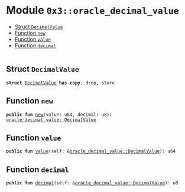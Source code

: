 
<a name="0x3_oracle_decimal_value"></a>

# Module `0x3::oracle_decimal_value`



-  [Struct `DecimalValue`](#0x3_oracle_decimal_value_DecimalValue)
-  [Function `new`](#0x3_oracle_decimal_value_new)
-  [Function `value`](#0x3_oracle_decimal_value_value)
-  [Function `decimal`](#0x3_oracle_decimal_value_decimal)


<pre><code></code></pre>



<a name="0x3_oracle_decimal_value_DecimalValue"></a>

## Struct `DecimalValue`



<pre><code><b>struct</b> <a href="oracle_decimal_value.md#0x3_oracle_decimal_value_DecimalValue">DecimalValue</a> <b>has</b> <b>copy</b>, drop, store
</code></pre>



<a name="0x3_oracle_decimal_value_new"></a>

## Function `new`



<pre><code><b>public</b> <b>fun</b> <a href="oracle_decimal_value.md#0x3_oracle_decimal_value_new">new</a>(value: u64, decimal: u8): <a href="oracle_decimal_value.md#0x3_oracle_decimal_value_DecimalValue">oracle_decimal_value::DecimalValue</a>
</code></pre>



<a name="0x3_oracle_decimal_value_value"></a>

## Function `value`



<pre><code><b>public</b> <b>fun</b> <a href="oracle_decimal_value.md#0x3_oracle_decimal_value_value">value</a>(self: &<a href="oracle_decimal_value.md#0x3_oracle_decimal_value_DecimalValue">oracle_decimal_value::DecimalValue</a>): u64
</code></pre>



<a name="0x3_oracle_decimal_value_decimal"></a>

## Function `decimal`



<pre><code><b>public</b> <b>fun</b> <a href="oracle_decimal_value.md#0x3_oracle_decimal_value_decimal">decimal</a>(self: &<a href="oracle_decimal_value.md#0x3_oracle_decimal_value_DecimalValue">oracle_decimal_value::DecimalValue</a>): u8
</code></pre>
